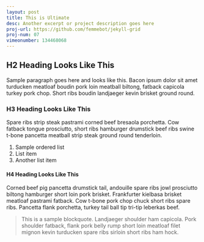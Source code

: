 ```yaml
---
layout: post
title: This is Ultimate
desc: Another excerpt or project description goes here
proj-url: https://github.com/femmebot/jekyll-grid
proj-num: 07
vimeonumber: 134468068
---
```




## H2 Heading Looks Like This

Sample paragraph goes here and looks like this. Bacon ipsum dolor sit amet turducken meatloaf boudin pork loin meatball biltong, fatback capicola turkey pork chop. Short ribs boudin landjaeger kevin brisket ground round. 

### H3 Heading Looks Like This

Spare ribs strip steak pastrami corned beef bresaola porchetta. Cow fatback tongue prosciutto, short ribs hamburger drumstick beef ribs swine t-bone pancetta meatball strip steak ground round tenderloin.

1. Sample ordered list
2. List item 
3. Another list item

#### H4 Heading Looks Like This

Corned beef pig pancetta drumstick tail, andouille spare ribs jowl prosciutto biltong hamburger short loin pork brisket. Frankfurter kielbasa brisket meatloaf pastrami fatback. Cow t-bone pork chop chuck short ribs spare ribs. Pancetta flank porchetta, turkey tail ball tip tri-tip leberkas beef.

> This is a sample blockquote. Landjaeger shoulder ham capicola. 
> Pork shoulder fatback, flank pork belly rump short loin meatloaf filet mignon kevin turducken spare ribs sirloin short ribs ham hock.

